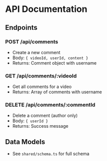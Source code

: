 # API Documentation

## Endpoints

### POST /api/comments
- Create a new comment
- Body: `{ videoId, userId, content }`
- Returns: Comment object with username

### GET /api/comments/:videoId
- Get all comments for a video
- Returns: Array of comments with username

### DELETE /api/comments/:commentId
- Delete a comment (author only)
- Body: `{ userId }`
- Returns: Success message

## Data Models
- See `shared/schema.ts` for full schema
